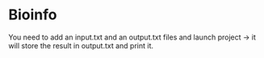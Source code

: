 # Bioinfo
You need to add an input.txt and an output.txt files and launch project -> it will store the result in output.txt and print it.
